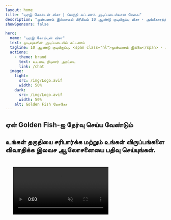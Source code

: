 ```yaml
---
layout: home
title: "யுஏஇ கோல்டன் விசா | வெற்றி கட்டணம் அடிப்படையிலான சேவை"
description: "முன்பணம் இல்லாமல் பிரீமியம் 10 ஆண்டு குடியிருப்பு விசா - அங்கீகாரத்திற்குப் பிறகு மட்டுமே கட்டணம். 98% வெற்றி விகிதத்துடன் முழு விண்ணப்ப மேலாண்மை. இலவச புதுப்பித்தல் சேவை, அரசு கட்டணங்கள் மட்டுமே."
showSponsors: false

hero:
  name: "யுஏஇ கோல்டன் விசா"
  text: முடிவுகளின் அடிப்படையில் கட்டணம்
  tagline: 10 ஆண்டு குடியிருப்பு. <span class="hl">முன்பணம் இல்லை</span> - அங்கீகாரத்திற்குப் பிறகு மட்டுமே கட்டணம். 98% வெற்றி விகிதம்.
  actions:
    - theme: brand
      text: உடனடி நிபுணர் அரட்டை
      link: /chat
  image:
    light:
      src: /img/Logo.avif
      width: 50%
    dark:
      src: /img/Logo.avif
      width: 50%
    alt: Golden Fish லோகோ
---
```


<FeatureCards :features="[
  {
    title: 'யுஏஇ கோல்டன் விசா நன்மைகள்',
    items: [
      'தகுதி நிபந்தனைகளை பராமரிக்கும் போது 10 ஆண்டு செல்லுபடியாகும் மற்றும் புதுப்பிக்கும் விருப்பம்',
      '**ஒவ்வொரு 6 மாதங்களுக்கும் யுஏஇக்குள் நுழைய தேவையில்லை**',
      '100% வணிக உரிமை அனுமதிக்கப்படுகிறது',
      'குடும்ப உறுப்பினர்கள் மற்றும் வரம்பற்ற வீட்டு ஊழியர்களுக்கு ஸ்பான்சர்',
      '25 வயது வரை குழந்தைகள் ஸ்பான்சர்ஷிப்',
      'பெற்றோர் ஸ்பான்சர்ஷிப் சேர்க்கப்பட்டுள்ளது',
      'ஸ்பான்சர் அல்லது முதலாளி தேவையில்லை'
    ],
    linkText: 'மேலும் அறிக',
    link: '../../company-registration/golden-visa#key-benefits-of-the-uae-golden-visa',
    icon: {
      light: '/img/iStock-1785818081.avif',
      dark: '/img/iStock-1203821481.avif',
      alt: 'விசா சேவைகள்',
      width: '100%'
    }
  },
  {
    title: 'யுஏஇ கோல்டன் விசா பெறுவது எப்படி',
    items: [
      'யுஏஇ சொத்துக்களில் AED 2M முதலீடு',
      'யுஏஇ முதலீட்டு நிதிகளில் AED 2M வைப்பு',
      'AED 2M மூலதனத்துடன் வணிகம்',
      'AED 250K வருடாந்திர FTA பங்களிப்பு',
      'திறமையான தொழில்முறை வல்லுநர்கள்',
      'திறமை மேதைகள்'
    ],
    linkText: 'மேலும் அறிக',
    link: '../../company-registration/golden-visa#uae-golden-visa-eligibility-and-requirements',
    icon: {
      light: '/img/iStock-1333000394.avif',
      dark: '/img/iStock-584576538.avif',
      alt: 'விசா சேவைகள்',
      width: '10%'
    }
  },
  {
    title: 'கோல்டன் விசா செயல்முறை',
    bullet: '✓',
    items: [
      'ஆரம்ப தகுதி மதிப்பீடு',
      'ஆவண தயாரிப்பு மற்றும் சரிபார்ப்பு',
      'மருத்துவ பரிசோதனை மற்றும் பயோமெட்ரிக்ஸ்',
      'விண்ணப்ப சமர்ப்பிப்பு மற்றும் செயலாக்கம்',
      'எமிரேட்ஸ் ஐடி மற்றும் விசா வழங்கல்',
      'குடும்ப விசா ஸ்பான்சர்ஷிப் (விருப்பம்)'
    ],
    linkText: 'மேலும் அறிக',
    link: '../../company-registration/golden-visa#uae-golden-visa-application-process',
    icon: {
      light: '/img/ILONMASKID.webp',
      dark: '/img/ILONMASKID.webp',
      alt: 'விசா சேவைகள்',
      width: '100%'
    }
  }
]" />

## ஏன் Golden Fish-ஐ தேர்வு செய்ய வேண்டும்

<BenefitsList :features="[
  {
    icon: '🏢',
    title: 'உள்ளூர் UAE நிபுணத்துவம்',
    text: 'துபாயில் உள்ள அர்ப்பணிப்பு மிக்க நிபுணர்கள் செயல்முறையின் ஒவ்வொரு படியிலும் நிபுணத்துவ வழிகாட்டுதலை வழங்குகிறார்கள்.'
  },
  {
    icon: '📊',
    title: 'நிரூபிக்கப்பட்ட வெற்றி விகிதம்',
    text: 'எங்களின் பிரீமியம் செயலாக்கத்தின் மூலம் வழங்கப்பட்ட நூற்றுக்கணக்கான விசாக்கள், வங்கி கணக்குகள் மற்றும் நிறுவன பதிவுகளுடன் 90% க்கும் மேல் ஒப்புதல் விகிதம்.'
  },
  {
    icon: '💸',
    title: '**வெற்றி அடிப்படையிலான கட்டணங்கள்**',
    text: '[ஒப்புதலுக்குப் பிறகு மட்டுமே செலுத்துங்கள்](/uae-business/benefits/success-based-fees). மறைக்கப்பட்ட செலவுகள் இல்லாமல் முழுமையான வெளிப்படைத்தன்மை.'
  },
]" />

## உங்கள் தகுதியை சரிபார்க்க மற்றும் உங்கள் விருப்பங்களை விவாதிக்க இலவச ஆலோசனையை பதிவு செய்யுங்கள்.

<video  autoplay muted playsinline style="padding: 24px" >
  <source src="/img/iStock-2185912341.mp4" type="video/mp4">
</video>

<ContactFormModalNav buttonText="நிபுணருடன் பேசுங்கள்" formStyle="display: block; margin: 1rem auto;"/>

<!-- <ImageGrid :images="[
  { src: '/img/ILONMASKID.webp', href: './immigration.md', alt: 'UAE குடியேற்றம்' },
  { src: '/img/ILONMASKID.webp', href: './immigration.md', alt: 'UAE குடியேற்றம்' },
]"/> -->